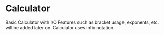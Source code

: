 # Calculator
Basic Calculator with I/O
Features such as bracket usage, exponents, etc. will be added later on. 
Calculator uses infix notation.
